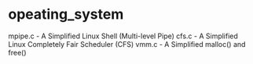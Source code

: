 # opeating_system
mpipe.c - A Simplified Linux Shell (Multi-level Pipe)
cfs.c - A Simplified Linux Completely Fair Scheduler (CFS)
vmm.c - A Simplified malloc() and free()
